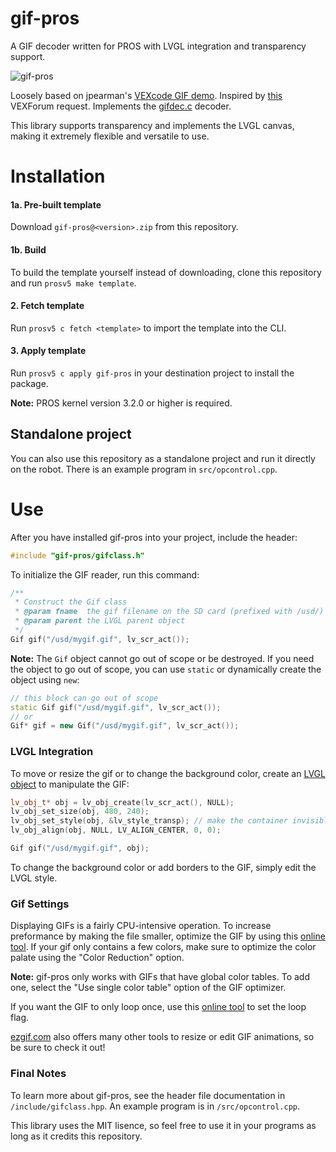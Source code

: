 # gif-pros
A GIF decoder written for PROS with LVGL integration and transparency support.

![gif-pros](https://github.com/theol0403/gif-pros/raw/master/gif-pros.png)


Loosely based on jpearman's [VEXcode GIF demo](https://www.vexforum.com/t/animated-gif-demo-vexcode/58755).
Inspired by [this](https://www.vexforum.com/t/gif-in-pros/66187?u=theol0403) VEXForum request.
Implements the [gifdec.c](https://github.com/lecram/gifdec) decoder.

This library supports transparency and implements the LVGL canvas, making it extremely flexible and versatile to use.

# Installation
#### 1a. Pre-built template
Download `gif-pros@<version>.zip`</a> from this repository.
#### 1b. Build
To build the template yourself instead of downloading, clone this repository and run `prosv5 make template`.
#### 2. Fetch template
Run `prosv5 c fetch <template>` to import the template into the CLI.
#### 3. Apply template
Run `prosv5 c apply gif-pros` in your destination project to install the package.

**Note:** PROS kernel version 3.2.0 or higher is required.

## Standalone project
You can also use this repository as a standalone project and run it directly on the robot.
There is an example program in `src/opcontrol.cpp`.

# Use
After you have installed gif-pros into your project, include the header:
```cpp
#include "gif-pros/gifclass.h"
```
To initialize the GIF reader, run this command:
```cpp
/**
 * Construct the Gif class
 * @param fname  the gif filename on the SD card (prefixed with /usd/)
 * @param parent the LVGL parent object
 */
Gif gif("/usd/mygif.gif", lv_scr_act());
```

**Note:** The `Gif` object cannot go out of scope or be destroyed. If you need the object to go out of scope, you can use `static` or dynamically create the object using `new`:
```cpp
// this block can go out of scope
static Gif gif("/usd/mygif.gif", lv_scr_act());
// or
Gif* gif = new Gif("/usd/mygif.gif", lv_scr_act()); 
```

### LVGL Integration
To move or resize the gif or to change the background color, create an [LVGL object](https://docs.littlevgl.com/en/html/object-types/obj.html) to manipulate the GIF:
```cpp
lv_obj_t* obj = lv_obj_create(lv_scr_act(), NULL);
lv_obj_set_size(obj, 480, 240);
lv_obj_set_style(obj, &lv_style_transp); // make the container invisible
lv_obj_align(obj, NULL, LV_ALIGN_CENTER, 0, 0);

Gif gif("/usd/mygif.gif", obj);
```
To change the background color or add borders to the GIF, simply edit the LVGL style.

### Gif Settings
Displaying GIFs is a fairly CPU-intensive operation. To increase preformance by making the file smaller, optimize the GIF by using this [online tool](https://ezgif.com/optimize/). If your gif only contains a few colors, make sure to optimize the color palate using the "Color Reduction" option.

**Note:** gif-pros only works with GIFs that have global color tables. To add one, select the "Use single color table" option of the GIF optimizer.

If you want the GIF to only loop once, use this [online tool](https://ezgif.com/loop-count/) to set the loop flag.

[ezgif.com](https://ezgif.com/effects) also offers many other tools to resize or edit GIF animations, so be sure to check it out!

### Final Notes
To learn more about gif-pros, see the header file documentation in `/include/gifclass.hpp`.
An example program is in `/src/opcontrol.cpp`.

This library uses the MIT lisence, so feel free to use it in your programs as long as it credits this repository.